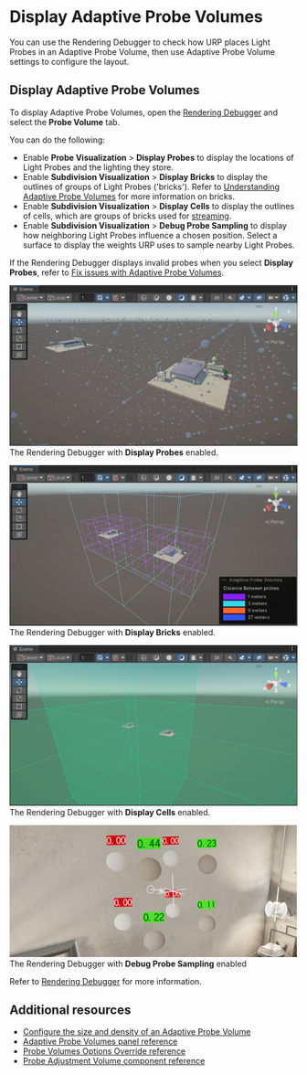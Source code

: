 # Display Adaptive Probe Volumes

You can use the Rendering Debugger to check how URP places Light Probes in an Adaptive Probe Volume, then use Adaptive Probe Volume settings to configure the layout.

## Display Adaptive Probe Volumes

To display Adaptive Probe Volumes, open the [Rendering Debugger](features/rendering-debugger.md) and select the **Probe Volume** tab.

You can do the following:

- Enable **Probe Visualization** > **Display Probes** to display the locations of Light Probes and the lighting they store.
- Enable **Subdivision Visualization** > **Display Bricks** to display the outlines of groups of Light Probes ('bricks'). Refer to [Understanding Adaptive Probe Volumes](probevolumes-concept.md#how-probe-volumes-work) for more information on bricks.
- Enable **Subdivision Visualization** > **Display Cells** to display the outlines of cells, which are groups of bricks used for [streaming](probevolumes-streaming.md).
- Enable **Subdivision Visualization** > **Debug Probe Sampling** to display how neighboring Light Probes influence a chosen position. Select a surface to display the weights URP uses to sample nearby Light Probes.

If the Rendering Debugger displays invalid probes when you select **Display Probes**, refer to [Fix issues with Adaptive Probe Volumes](probevolumes-fixissues.md).

![](Images/probe-volumes/probevolumes-debug-displayprobes.PNG)<br/>
The Rendering Debugger with **Display Probes** enabled.

![](Images/probe-volumes/probevolumes-debug-displayprobebricks1.PNG)<br/>
The Rendering Debugger with **Display Bricks** enabled.

![](Images/probe-volumes/probevolumes-debug-displayprobecells.PNG)<br/>
The Rendering Debugger with **Display Cells** enabled.

![](Images/probe-volumes/APVsamplingDebug.png)<br/>
The Rendering Debugger with **Debug Probe Sampling** enabled

Refer to [Rendering Debugger](features/rendering-debugger.md) for more information.

## Additional resources

* [Configure the size and density of an Adaptive Probe Volume](probevolumes-changedensity.md)
* [Adaptive Probe Volumes panel reference](probevolumes-lighting-panel-reference.md)
* [Probe Volumes Options Override reference](probevolumes-options-override-reference.md)
* [Probe Adjustment Volume component reference](probevolumes-adjustment-volume-component-reference.md)
